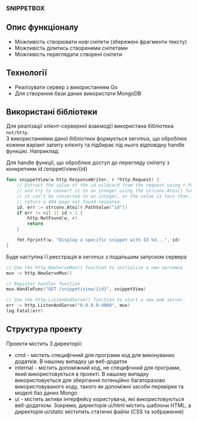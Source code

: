 ### SNIPPETBOX
## Опис функціоналу
- Можливість створювати нові сніпети (збережені фрагменти тексту)
- Можливість ділитись створеними сніпетами
- Можливість переглядати створені сніпети
## Технології
- Реалізувати сервер з використанням Go
- Для створення бази даних використати MongoDB
## Використані бібліотеки
Для реалізації клієнт-серверної взаємодії використана бібліотека `net/http`.    
З використаннями даної бібліотеки формується servmux, що оброблює кожени варіант запиту клієнту та підбирає під нього відповідну handle функцію. Наприклад:

Для handle функції, що оброблює доступ до перегляду сніпету з конкретним id /snippet/view/{id}
~~~go
func snippetView(w http.ResponseWriter, r *http.Request) {
	// Extract the value of the id wildcard from the request using r.PathValue()
	// and try to convert it to an integer using the strconv.Atoi() function. If
	// it can't be converted to an integer, or the value is less than 1, we
	// return a 404 page not found response.
	id, err := strconv.Atoi(r.PathValue("id"))
	if err != nil || id < 1 {
		http.NotFound(w, r)
		return
	}

	fmt.Fprintf(w, "Display a specific snippet with ID %d...", id)
}
~~~
Буде наступна її реєстрація в servmux з подальшим запуском сервера
~~~go
// Use the http.NewServeMux() function to initialize a new servemux
mux := http.NewServeMux()

// Register handler function
mux.HandleFunc("GET /snippet/view/{id}", snippetView)

// Use the http.ListenAndServe() function to start a new web server. 
err := http.ListenAndServe("0.0.0.0:4000", mux)
log.Fatal(err)
~~~

## Структура проекту
Проекти містить 3 директорії:
- cmd - містить специфічний для програми код для виконуваних додатків. В нашому випадку це веб-додаток
- internal - містить допоміжний код, не специфічний для програми, який використовується в проекті. В нашому випадку використовується для зберігання потенційно багаторазово використовуваного коду, такого як допоміжні засоби перевірки та моделі баз даних Mongo
- ui - містить активи інтерфейсу користувача, які використовуються веб-додатком. Зокрема, директорія ui/html містить шаблони HTML, а директорія ui/static міститить статичні файли (CSS та зображення)